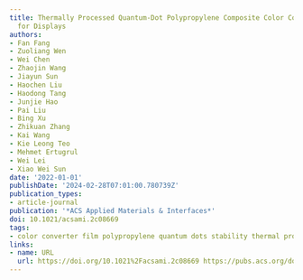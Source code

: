 ```yaml
---
title: Thermally Processed Quantum-Dot Polypropylene Composite Color Converter Film
  for Displays
authors:
- Fan Fang
- Zuoliang Wen
- Wei Chen
- Zhaojin Wang
- Jiayun Sun
- Haochen Liu
- Haodong Tang
- Junjie Hao
- Pai Liu
- Bing Xu
- Zhikuan Zhang
- Kai Wang
- Kie Leong Teo
- Mehmet Ertugrul
- Wei Lei
- Xiao Wei Sun
date: '2022-01-01'
publishDate: '2024-02-28T07:01:00.780739Z'
publication_types:
- article-journal
publication: '*ACS Applied Materials & Interfaces*'
doi: 10.1021/acsami.2c08669
tags:
- color converter film polypropylene quantum dots stability thermal processed
links:
- name: URL
  url: https://doi.org/10.1021%2Facsami.2c08669 https://pubs.acs.org/doi/10.1021/acsami.2c08669
---
```

